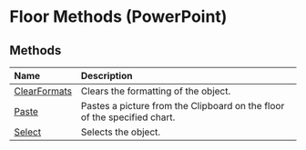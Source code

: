 
# Floor Methods (PowerPoint)

## Methods



|**Name**|**Description**|
|:-----|:-----|
| [ClearFormats](d517691c-afde-71ca-608c-a7c88188f319.md)|Clears the formatting of the object.|
| [Paste](60838aa7-39ea-408e-f47a-cb76144dee30.md)|Pastes a picture from the Clipboard on the floor of the specified chart.|
| [Select](1300294f-a5d7-5a43-ea55-755e844f8436.md)|Selects the object.|
